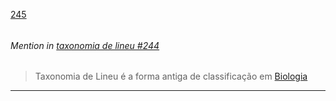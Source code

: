 [245](https://github.com/guilhermeprokisch/guilherme/issues/245) 
###### 




 ######  Mention in [taxonomia de lineu #244](taxonomia-de-lineu-#244)  
 > Taxonomia de Lineu é a forma antiga de classificação em [Biologia](Biologia.md)

-------------------------------------------------------------------------------

